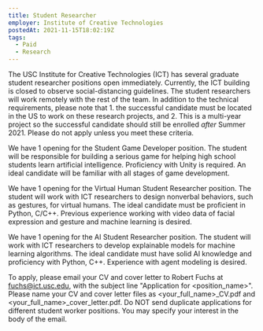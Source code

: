 ```yaml
---
title: Student Researcher
employer: Institute of Creative Technologies
postedAt: 2021-11-15T18:02:19Z
tags:
  - Paid
  - Research
---
```


The USC Institute for Creative Technologies (ICT) has several graduate student researcher positions open immediately. Currently, the ICT building is closed to observe social-distancing guidelines. The student researchers will work remotely with the rest of the team. In addition to the technical requirements, please note that 1. the successful candidate must be located in the US to work on these research projects, and 2. This is a multi-year project so the successful candidate should still be enrolled _after_ Summer 2021. Please do not apply unless you meet these criteria.

We have 1 opening for the Student Game Developer position. The student will be responsible for building a serious game for helping high school students learn artificial intelligence. Proficiency with Unity is required. An ideal candidate will be familiar with all stages of game development.

We have 1 opening for the Virtual Human Student Researcher position. The student will work with ICT researchers to design nonverbal behaviors, such as gestures, for virtual humans. The ideal candidate must be proficient in Python, C/C++. Previous experience working with video data of facial expression and gesture and machine learning is desired.

We have 1 opening for the AI Student Researcher position. The student will work with ICT researchers to develop explainable models for machine learning algorithms. The ideal candidate must have solid AI knowledge and proficiency with Python, C++. Experience with agent modeling is desired.

To apply, please email your CV and cover letter to Robert Fuchs at fuchs@ict.usc.edu, with the subject line "Application for <position_name>". Please name your CV and cover letter files as <your_full_name>\_CV.pdf and <your_full_name>\_cover_letter.pdf. Do NOT send duplicate applications for different student worker positions. You may specify your interest in the body of the email.
